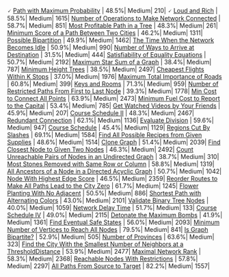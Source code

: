 🗸 [Path with Maximum Probability](https://leetcode.com/problems/path-with-maximum-probability) | 48.5%| Medium| 210|
🗸 [Loud and Rich](https://leetcode.com/problems/loud-and-rich) | 58.5%| Medium| 1615|
[Number of Operations to Make Network Connected](https://leetcode.com/problems/number-of-operations-to-make-network-connected) | 58.7%| Medium| 851|
[Most Profitable Path in a Tree](https://leetcode.com/problems/most-profitable-path-in-a-tree) | 48.3%| Medium| 261|
[Minimum Score of a Path Between Two Cities](https://leetcode.com/problems/minimum-score-of-a-path-between-two-cities) | 46.2%| Medium| 1311|
[Possible Bipartition](https://leetcode.com/problems/possible-bipartition) | 49.9%| Medium| 1462|
[The Time When the Network Becomes Idle](https://leetcode.com/problems/the-time-when-the-network-becomes-idle) | 50.9%| Medium| 990|
[Number of Ways to Arrive at Destination](https://leetcode.com/problems/number-of-ways-to-arrive-at-destination) | 31.5%| Medium| 444|
[Satisfiability of Equality Equations](https://leetcode.com/problems/satisfiability-of-equality-equations) | 50.7%| Medium| 2192|
[Maximum Star Sum of a Graph](https://leetcode.com/problems/maximum-star-sum-of-a-graph) | 38.4%| Medium| 787|
[Minimum Height Trees](https://leetcode.com/problems/minimum-height-trees) | 38.5%| Medium| 2497|
[Cheapest Flights Within K Stops](https://leetcode.com/problems/cheapest-flights-within-k-stops) | 37.0%| Medium| 1976|
[Maximum Total Importance of Roads](https://leetcode.com/problems/maximum-total-importance-of-roads) | 60.8%| Medium| 399|
[Keys and Rooms](https://leetcode.com/problems/keys-and-rooms) | 71.3%| Medium| 959|
[Number of Restricted Paths From First to Last Node](https://leetcode.com/problems/number-of-restricted-paths-from-first-to-last-node) | 39.3%| Medium| 1778|
[Min Cost to Connect All Points](https://leetcode.com/problems/min-cost-to-connect-all-points) | 63.9%| Medium| 2473|
[Minimum Fuel Cost to Report to the Capital](https://leetcode.com/problems/minimum-fuel-cost-to-report-to-the-capital) | 53.4%| Medium| 785|
[Get Watched Videos by Your Friends](https://leetcode.com/problems/get-watched-videos-by-your-friends) | 45.9%| Medium| 207|
[Course Schedule II](https://leetcode.com/problems/course-schedule-ii) | 48.3%| Medium| 2467|
[Redundant Connection](https://leetcode.com/problems/redundant-connection) | 62.1%| Medium| 1136|
[Evaluate Division](https://leetcode.com/problems/evaluate-division) | 59.6%| Medium| 947|
[Course Schedule](https://leetcode.com/problems/course-schedule) | 45.4%| Medium| 1129|
[Regions Cut By Slashes](https://leetcode.com/problems/regions-cut-by-slashes) | 69.1%| Medium| 1584|
[Find All Possible Recipes from Given Supplies](https://leetcode.com/problems/find-all-possible-recipes-from-given-supplies) | 48.6%| Medium| 1514|
[Clone Graph](https://leetcode.com/problems/clone-graph) | 51.4%| Medium| 2039|
[Find Closest Node to Given Two Nodes](https://leetcode.com/problems/find-closest-node-to-given-two-nodes) | 46.3%| Medium| 2492|
[Count Unreachable Pairs of Nodes in an Undirected Graph](https://leetcode.com/problems/count-unreachable-pairs-of-nodes-in-an-undirected-graph) | 38.7%| Medium| 310|
[Most Stones Removed with Same Row or Column](https://leetcode.com/problems/most-stones-removed-with-same-row-or-column) | 58.8%| Medium| 1319|
[All Ancestors of a Node in a Directed Acyclic Graph](https://leetcode.com/problems/all-ancestors-of-a-node-in-a-directed-acyclic-graph) | 50.7%| Medium| 1042|
[Node With Highest Edge Score](https://leetcode.com/problems/node-with-highest-edge-score) | 46.5%| Medium| 2359|
[Reorder Routes to Make All Paths Lead to the City Zero](https://leetcode.com/problems/reorder-routes-to-make-all-paths-lead-to-the-city-zero) | 61.7%| Medium| 1245|
[Flower Planting With No Adjacent](https://leetcode.com/problems/flower-planting-with-no-adjacent) | 50.5%| Medium| 886|
[Shortest Path with Alternating Colors](https://leetcode.com/problems/shortest-path-with-alternating-colors) | 43.0%| Medium| 2101|
[Validate Binary Tree Nodes](https://leetcode.com/problems/validate-binary-tree-nodes) | 40.0%| Medium| 1059|
[Network Delay Time](https://leetcode.com/problems/network-delay-time) | 51.7%| Medium| 133|
[Course Schedule IV](https://leetcode.com/problems/course-schedule-iv) | 49.0%| Medium| 2115|
[Detonate the Maximum Bombs](https://leetcode.com/problems/detonate-the-maximum-bombs) | 41.9%| Medium| 1361|
[Find Eventual Safe States](https://leetcode.com/problems/find-eventual-safe-states) | 56.0%| Medium| 2093|
[Minimum Number of Vertices to Reach All Nodes](https://leetcode.com/problems/minimum-number-of-vertices-to-reach-all-nodes) | 79.5%| Medium| 841|
[Is Graph Bipartite?](https://leetcode.com/problems/is-graph-bipartite) | 52.9%| Medium| 505|
[Number of Provinces](https://leetcode.com/problems/number-of-provinces) | 63.6%| Medium| 323|
[Find the City With the Smallest Number of Neighbors at a ThresholdDistance](https://leetcode.com/problems/find-the-city-with-the-smallest-number-of-neighbors-at-a-threshold-distance) | 53.9%| Medium| 2477|
[Maximal Network Rank](https://leetcode.com/problems/maximal-network-rank) | 58.3%| Medium| 2368|
[Reachable Nodes With Restrictions](https://leetcode.com/problems/reachable-nodes-with-restrictions) | 57.8%| Medium| 2297|
[All Paths From Source to Target](https://leetcode.com/problems/all-paths-from-source-to-target) | 82.2%| Medium| 1557|
